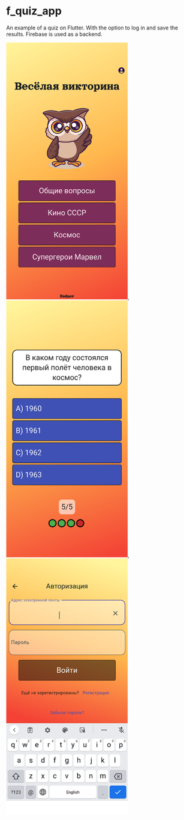 # f_quiz_app

An example of a quiz on Flutter. With the option to log in and save the results. Firebase is used as a backend.

<img src="assets/images/screenshots/Screenshot_1755570395_m_45.png"  width="324" height="684">, <img src="assets/images/screenshots/Screenshot_1755570577_m_45.png"  width="324" height="684">,
<img src="assets/images/screenshots/Screenshot_1755570595_m_45.png"  width="324" height="684">
